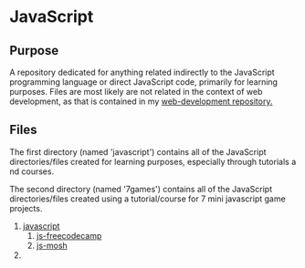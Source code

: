 # JavaScript

## Purpose

A repository dedicated for anything related indirectly to the JavaScript programming language or direct JavaScript code, primarily for learning purposes. Files are most likely are not related in the context of web development, as that is contained in my [web-development repository.](https://github.com/afshaalzubair/web-development)

## Files

The first directory (named 'javascript') contains all of the JavaScript directories/files created for learning purposes, especially through tutorials a nd courses. 

The second directory (named '7games') contains all of the JavaScript directories/files created using a tutorial/course for 7 mini javascript game projects.

1. [javascript](https://github.com/afshaalzubair/javascript/tree/main/javascript)
   1. [js-freecodecamp](https://github.com/afshaalzubair/javascript/tree/main/js-freecodecamp)
   2. [js-mosh](https://github.com/afshaalzubair/javascript/tree/main/javascript/js-mosh)
2. []()
